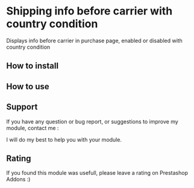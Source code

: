 # Shipping info before carrier with country condition

Displays info before carrier in purchase page, enabled or disabled with country condition

## How to install


## How to use


## Support

If you have any question or bug report, or suggestions to improve my module, contact me :

I will do my best to help you with your module.

## Rating

If you found this module was usefull, please leave a rating on Prestashop Addons :)